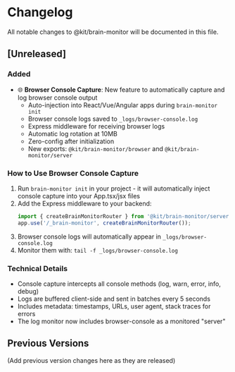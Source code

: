 # Changelog

All notable changes to @kit/brain-monitor will be documented in this file.

## [Unreleased]

### Added
- 🌐 **Browser Console Capture**: New feature to automatically capture and log browser console output
  - Auto-injection into React/Vue/Angular apps during `brain-monitor init`
  - Browser console logs saved to `_logs/browser-console.log`
  - Express middleware for receiving browser logs
  - Automatic log rotation at 10MB
  - Zero-config after initialization
  - New exports: `@kit/brain-monitor/browser` and `@kit/brain-monitor/server`

### How to Use Browser Console Capture

1. Run `brain-monitor init` in your project - it will automatically inject console capture into your App.tsx/jsx files
2. Add the Express middleware to your backend:
   ```typescript
   import { createBrainMonitorRouter } from '@kit/brain-monitor/server';
   app.use('/_brain-monitor', createBrainMonitorRouter());
   ```
3. Browser console logs will automatically appear in `_logs/browser-console.log`
4. Monitor them with: `tail -f _logs/browser-console.log`

### Technical Details
- Console capture intercepts all console methods (log, warn, error, info, debug)
- Logs are buffered client-side and sent in batches every 5 seconds
- Includes metadata: timestamps, URLs, user agent, stack traces for errors
- The log monitor now includes browser-console as a monitored "server"

## Previous Versions

(Add previous version changes here as they are released)